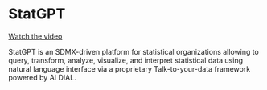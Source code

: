 # StatGPT

[Watch the video](https://youtu.be/C7Eq8IihRL4)

StatGPT is an SDMX-driven platform for statistical organizations allowing to query, transform, analyze, visualize, and interpret statistical data using natural language interface via a proprietary Talk-to-your-data framework powered by AI DIAL.
